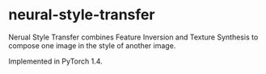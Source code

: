 # neural-style-transfer

Nerual Style Transfer combines Feature Inversion and Texture Synthesis to compose one image in the style of another image.

Implemented in PyTorch 1.4.
